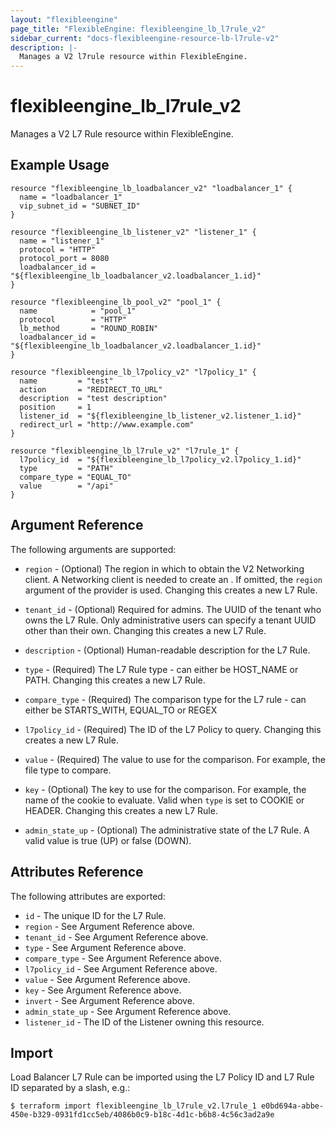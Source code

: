```yaml
---
layout: "flexibleengine"
page_title: "FlexibleEngine: flexibleengine_lb_l7rule_v2"
sidebar_current: "docs-flexibleengine-resource-lb-l7rule-v2"
description: |-
  Manages a V2 l7rule resource within FlexibleEngine.
---
```


# flexibleengine\_lb\_l7rule\_v2

Manages a V2 L7 Rule resource within FlexibleEngine.

## Example Usage

```hcl
resource "flexibleengine_lb_loadbalancer_v2" "loadbalancer_1" {
  name = "loadbalancer_1"
  vip_subnet_id = "SUBNET_ID"
}

resource "flexibleengine_lb_listener_v2" "listener_1" {
  name = "listener_1"
  protocol = "HTTP"
  protocol_port = 8080
  loadbalancer_id = "${flexibleengine_lb_loadbalancer_v2.loadbalancer_1.id}"
}

resource "flexibleengine_lb_pool_v2" "pool_1" {
  name            = "pool_1"
  protocol        = "HTTP"
  lb_method       = "ROUND_ROBIN"
  loadbalancer_id = "${flexibleengine_lb_loadbalancer_v2.loadbalancer_1.id}"
}

resource "flexibleengine_lb_l7policy_v2" "l7policy_1" {
  name         = "test"
  action       = "REDIRECT_TO_URL"
  description  = "test description"
  position     = 1
  listener_id  = "${flexibleengine_lb_listener_v2.listener_1.id}"
  redirect_url = "http://www.example.com"
}

resource "flexibleengine_lb_l7rule_v2" "l7rule_1" {
  l7policy_id  = "${flexibleengine_lb_l7policy_v2.l7policy_1.id}"
  type         = "PATH"
  compare_type = "EQUAL_TO"
  value        = "/api"
}
```

## Argument Reference

The following arguments are supported:

* `region` - (Optional) The region in which to obtain the V2 Networking client.
    A Networking client is needed to create an . If omitted, the
    `region` argument of the provider is used. Changing this creates a new
    L7 Rule.

* `tenant_id` - (Optional) Required for admins. The UUID of the tenant who owns
    the L7 Rule.  Only administrative users can specify a tenant UUID
    other than their own. Changing this creates a new L7 Rule.

* `description` - (Optional) Human-readable description for the L7 Rule.

* `type` - (Required) The L7 Rule type - can either be HOST\_NAME or PATH. Changing this creates a new L7 Rule.

* `compare_type` - (Required) The comparison type for the L7 rule - can either be
    STARTS\_WITH, EQUAL_TO or REGEX

* `l7policy_id` - (Required) The ID of the L7 Policy to query. Changing this creates a new
    L7 Rule.

* `value` - (Required) The value to use for the comparison. For example, the file type to
    compare.

* `key` - (Optional) The key to use for the comparison. For example, the name of the cookie to
    evaluate. Valid when `type` is set to COOKIE or HEADER. Changing this creates a new L7 Rule.

* `admin_state_up` - (Optional) The administrative state of the L7 Rule.
    A valid value is true (UP) or false (DOWN).

## Attributes Reference

The following attributes are exported:

* `id` - The unique ID for the L7 Rule.
* `region` - See Argument Reference above.
* `tenant_id` - See Argument Reference above.
* `type` - See Argument Reference above.
* `compare_type` - See Argument Reference above.
* `l7policy_id` - See Argument Reference above.
* `value` - See Argument Reference above.
* `key` - See Argument Reference above.
* `invert` - See Argument Reference above.
* `admin_state_up` - See Argument Reference above.
* `listener_id` - The ID of the Listener owning this resource.

## Import

Load Balancer L7 Rule can be imported using the L7 Policy ID and L7 Rule ID
separated by a slash, e.g.:

```
$ terraform import flexibleengine_lb_l7rule_v2.l7rule_1 e0bd694a-abbe-450e-b329-0931fd1cc5eb/4086b0c9-b18c-4d1c-b6b8-4c56c3ad2a9e
```
